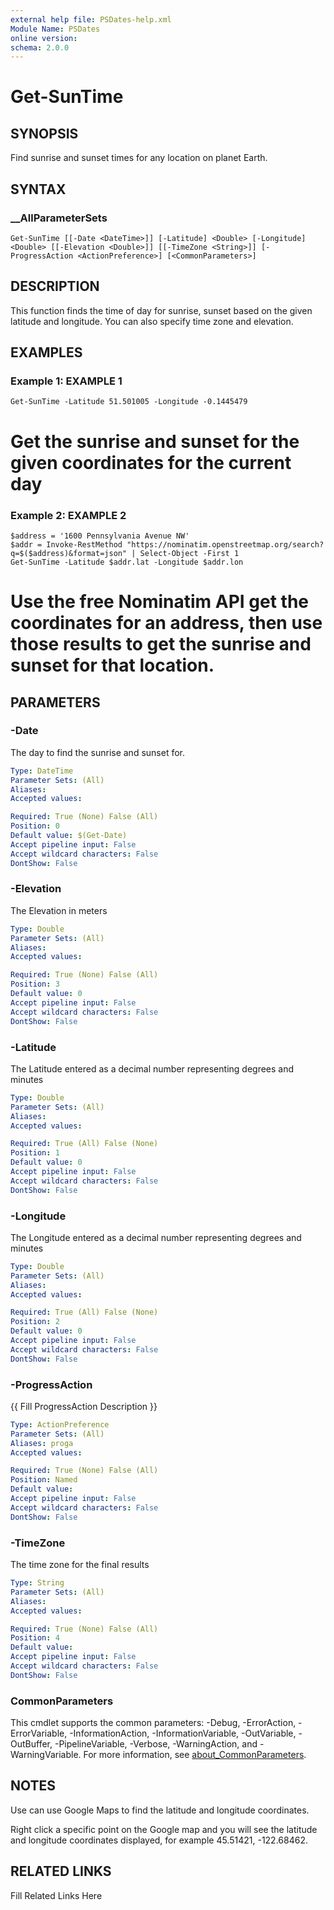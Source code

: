 ```yaml
---
external help file: PSDates-help.xml
Module Name: PSDates
online version: 
schema: 2.0.0
---
```


# Get-SunTime

## SYNOPSIS

Find sunrise and sunset times for any location on planet Earth.

## SYNTAX

### __AllParameterSets

```
Get-SunTime [[-Date <DateTime>]] [-Latitude] <Double> [-Longitude] <Double> [[-Elevation <Double>]] [[-TimeZone <String>]] [-ProgressAction <ActionPreference>] [<CommonParameters>]
```

## DESCRIPTION

This function finds the time of day for sunrise, sunset based on the given latitude and longitude.
You can also specify time zone and elevation.


## EXAMPLES

### Example 1: EXAMPLE 1

```
Get-SunTime -Latitude 51.501005 -Longitude -0.1445479
```

# Get the sunrise and sunset for the given coordinates for the current day





### Example 2: EXAMPLE 2

```
$address = '1600 Pennsylvania Avenue NW'
$addr = Invoke-RestMethod "https://nominatim.openstreetmap.org/search?q=$($address)&format=json" | Select-Object -First 1
Get-SunTime -Latitude $addr.lat -Longitude $addr.lon
```

# Use the free Nominatim API get the coordinates for an address, then use those results to get the sunrise and sunset for that location.






## PARAMETERS

### -Date

The day to find the sunrise and sunset for.

```yaml
Type: DateTime
Parameter Sets: (All)
Aliases: 
Accepted values: 

Required: True (None) False (All)
Position: 0
Default value: $(Get-Date)
Accept pipeline input: False
Accept wildcard characters: False
DontShow: False
```

### -Elevation

The Elevation in meters

```yaml
Type: Double
Parameter Sets: (All)
Aliases: 
Accepted values: 

Required: True (None) False (All)
Position: 3
Default value: 0
Accept pipeline input: False
Accept wildcard characters: False
DontShow: False
```

### -Latitude

The Latitude entered as a decimal number representing degrees and minutes

```yaml
Type: Double
Parameter Sets: (All)
Aliases: 
Accepted values: 

Required: True (All) False (None)
Position: 1
Default value: 0
Accept pipeline input: False
Accept wildcard characters: False
DontShow: False
```

### -Longitude

The Longitude entered as a decimal number representing degrees and minutes

```yaml
Type: Double
Parameter Sets: (All)
Aliases: 
Accepted values: 

Required: True (All) False (None)
Position: 2
Default value: 0
Accept pipeline input: False
Accept wildcard characters: False
DontShow: False
```

### -ProgressAction

{{ Fill ProgressAction Description }}

```yaml
Type: ActionPreference
Parameter Sets: (All)
Aliases: proga
Accepted values: 

Required: True (None) False (All)
Position: Named
Default value: 
Accept pipeline input: False
Accept wildcard characters: False
DontShow: False
```

### -TimeZone

The time zone for the final results

```yaml
Type: String
Parameter Sets: (All)
Aliases: 
Accepted values: 

Required: True (None) False (All)
Position: 4
Default value: 
Accept pipeline input: False
Accept wildcard characters: False
DontShow: False
```


### CommonParameters

This cmdlet supports the common parameters: -Debug, -ErrorAction, -ErrorVariable, -InformationAction, -InformationVariable, -OutVariable, -OutBuffer, -PipelineVariable, -Verbose, -WarningAction, and -WarningVariable. For more information, see [about_CommonParameters](http://go.microsoft.com/fwlink/?LinkID=113216).

## NOTES

Use can use Google Maps to find the latitude and longitude coordinates.

Right click a specific point on the Google map and you will see the latitude and longitude coordinates displayed, for example 45.51421, -122.68462.


## RELATED LINKS

Fill Related Links Here


